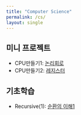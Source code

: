 ```yaml
---
title: "Computer Science"
permalink: /cs/
layout: single
---
```


## 미니 프로젝트

- CPU만들기1: [논리회로](nandgate/)
- CPU만들기2: [레지스터](register/)

## 기초학습

- Recursive(1): [순환의 이해1](recursive1/)
